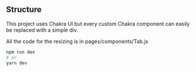## Structure

This project uses Chakra UI but every custom Chakra component can easily be replaced with a simple div.

All the code for the resizing is in pages/components/Tab.js

```bash
npm run dev
# or
yarn dev
```
